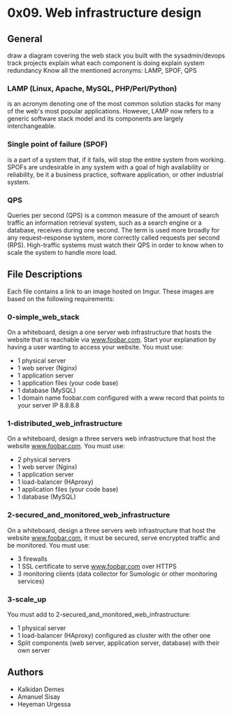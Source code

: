 # 0x09. Web infrastructure design
## General
draw a diagram covering the web stack you built with the sysadmin/devops track projects
explain what each component is doing
explain system redundancy
Know all the mentioned acronyms: LAMP, SPOF, QPS
### LAMP (Linux, Apache, MySQL, PHP/Perl/Python) 
is an acronym denoting one of the most common solution stacks for many of the web's most popular applications. 
However, LAMP now refers to a generic software stack model and its components are largely interchangeable.
### Single point of failure (SPOF)
is a part of a system that, if it fails, will stop the entire system from working.
SPOFs are undesirable in any system with a goal of high availability or reliability, be it a business practice, software application, or other industrial system.
### QPS
Queries per second (QPS) is a common measure of the amount of search traffic an information retrieval system, such as a search engine or a database, receives during one second.
The term is used more broadly for any request–response system, more correctly called requests per second (RPS).
High-traffic systems must watch their QPS in order to know when to scale the system to handle more load.
## File Descriptions
Each file contains a link to an image hosted on Imgur. These images are based on the following requirements:

### 0-simple_web_stack
On a whiteboard, design a one server web infrastructure that hosts the website that is reachable via www.foobar.com. Start your explanation by having a user wanting to access your website.
You must use:

* 1 physical server
* 1 web server (Nginx)
* 1 application server
* 1 application files (your code base)
* 1 database (MySQL)
* 1 domain name foobar.com configured with a www record that points to your server IP 8.8.8.8
### 1-distributed_web_infrastructure
On a whiteboard, design a three servers web infrastructure that host the website www.foobar.com.
You must use:

* 2 physical servers
* 1 web server (Nginx)
* 1 application server
* 1 load-balancer (HAproxy)
* 1 application files (your code base)
* 1 database (MySQL)
### 2-secured_and_monitored_web_infrastructure
On a whiteboard, design a three servers web infrastructure that host the website www.foobar.com, it must be secured, serve encrypted traffic and be monitored.
You must use:

* 3 firewalls
* 1 SSL certificate to serve www.foobar.com over HTTPS
* 3 monitoring clients (data collector for Sumologic or other monitoring services)
### 3-scale_up
You must add to 2-secured_and_monitored_web_infrastructure:

* 1 physical server
* 1 load-balancer (HAproxy) configured as cluster with the other one
* Split components (web server, application server, database) with their own server
## Authors
* Kalkidan Demes
* Amanuel Sisay
* Heyeman Urgessa 
